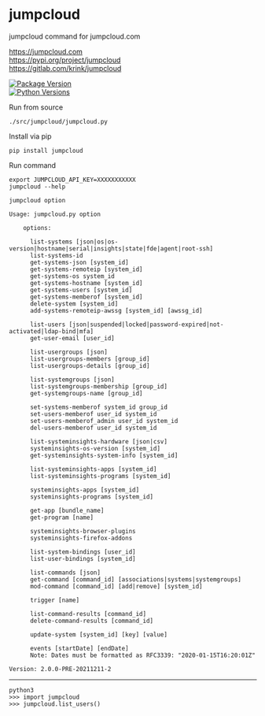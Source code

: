 # jumpcloud  

jumpcloud command for jumpcloud.com  

https://jumpcloud.com  
https://pypi.org/project/jumpcloud  
https://gitlab.com/krink/jumpcloud  

[![Package Version](https://img.shields.io/pypi/v/jumpcloud.svg)](https://pypi.python.org/pypi/jumpcloud/)  
[![Python Versions](https://img.shields.io/pypi/pyversions/pypistats.svg?logo=python&logoColor=FFE873)](https://pypi.org/project/pypistats/)  

Run from source
```
./src/jumpcloud/jumpcloud.py
```

Install via pip
```
pip install jumpcloud
```

Run command
```
export JUMPCLOUD_API_KEY=XXXXXXXXXXX
jumpcloud --help
```

```
jumpcloud option
```

```
Usage: jumpcloud.py option 

    options:

      list-systems [json|os|os-version|hostname|serial|insights|state|fde|agent|root-ssh]
      list-systems-id
      get-systems-json [system_id]
      get-systems-remoteip [system_id]
      get-systems-os system_id
      get-systems-hostname [system_id]
      get-systems-users [system_id]
      get-systems-memberof [system_id]
      delete-system [system_id]
      add-systems-remoteip-awssg [system_id] [awssg_id]

      list-users [json|suspended|locked|password-expired|not-activated|ldap-bind|mfa]
      get-user-email [user_id]

      list-usergroups [json]
      list-usergroups-members [group_id]
      list-usergroups-details [group_id]

      list-systemgroups [json]
      list-systemgroups-membership [group_id]
      get-systemgroups-name [group_id]

      set-systems-memberof system_id group_id
      set-users-memberof user_id system_id
      set-users-memberof_admin user_id system_id
      del-users-memberof user_id system_id

      list-systeminsights-hardware [json|csv]
      systeminsights-os-version [system_id]
      get-systeminsights-system-info [system_id]

      list-systeminsights-apps [system_id]
      list-systeminsights-programs [system_id]

      systeminsights-apps [system_id]
      systeminsights-programs [system_id]

      get-app [bundle_name]
      get-program [name]

      systeminsights-browser-plugins
      systeminsights-firefox-addons

      list-system-bindings [user_id]
      list-user-bindings [system_id]

      list-commands [json]
      get-command [command_id] [associations|systems|systemgroups]
      mod-command [command_id] [add|remove] [system_id]

      trigger [name]

      list-command-results [command_id]
      delete-command-results [command_id]

      update-system [system_id] [key] [value]

      events [startDate] [endDate]
      Note: Dates must be formatted as RFC3339: "2020-01-15T16:20:01Z"

Version: 2.0.0-PRE-20211211-2
```

---   

```
python3
>>> import jumpcloud
>>> jumpcloud.list_users()
```

